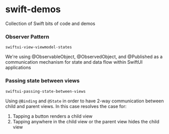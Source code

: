 # swift-demos
Collection of Swift bits of code and demos

### Observer Pattern
`swiftui-view-viewmodel-states`

We're using @ObservableObject, @ObservedObject, and @Published as a communication mechanism for state and data flow within SwiftUI applications

### Passing state between views
`swiftui-passing-state-between-views`

Using `@Binding` and `@State` in order to have 2-way communication between child and parent views. In this case resolves the case for: 
1. Tapping a button renders a child view
2. Tapping anywhere in the child view or the parent view hides the child view 
